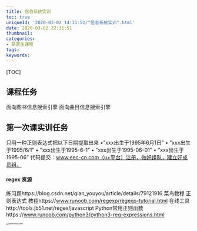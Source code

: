 ```yaml
---
title: 信息系统实训
toc: true
uniqueId: '2020-03-02 14:31:51/"信息系统实训".html'
date: 2020-03-02 22:31:51
thumbnail:
categories:
- 研究生课程
tags:
keywords:
---
```



[TOC]

<!--more-->

## 课程任务

面向图书信息搜索引擎
面向曲目信息搜索引擎

## 第一次课实训任务

只用一种正则表达式把以下日期提取出来
•”xxx出生于1995年6月1日” • ”xxx出生于1995/6/1” • ”xxx出生于1995-6-1” • ”xxx出生于1995-06-01” • ”xxx出生于1995-06”
代码提交：www.eec-cn.com（u+平台）注册，做好组队，建立好成员组。

#### regex 资源

练习题https://blog.csdn.net/qian_youyou/article/details/79121916
菜鸟教程
正则表达式 教程https://www.runoob.com/regexp/regexp-tutorial.html
在线工具http://tools.jb51.net/regex/javascript
Python常用正则函数https://www.runoob.com/python3/python3-reg-expressions.html



<img src="https://i.loli.net/2020/03/03/Dj6V4viRfdrLmkM.png" alt="Dj6V4viRfdrLmkM" style="zoom:33%;" />

